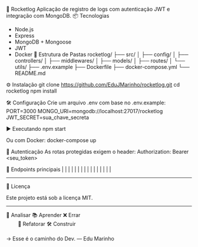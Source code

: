 🚀 Rocketlog
Aplicação de registro de logs com autenticação JWT e integração com MongoDB.
📦 Tecnologias
- Node.js
- Express
- MongoDB + Mongoose
- JWT
- Docker
📁 Estrutura de Pastas
rocketlog/
├── src/
│   ├── config/
│   ├── controllers/
│   ├── middlewares/
│   ├── models/
│   ├── routes/
│   └── utils/
├── .env.example
├── Dockerfile
├── docker-compose.yml
└── README.md


⚙️ Instalação
git clone https://github.com/EduJMarinho/rocketlog.git
cd rocketlog
npm install


🛠️ Configuração
Crie um arquivo .env com base no .env.example:
PORT=3000
MONGO_URI=mongodb://localhost:27017/rocketlog
JWT_SECRET=sua_chave_secreta


▶️ Executando
npm start


Ou com Docker:
docker-compose up


🔐 Autenticação
As rotas protegidas exigem o header:
Authorization: Bearer <seu_token>


📮 Endpoints principais
|  |  |  | 
|  |  |  | 
|  |  |  | 
|  |  |  | 






------------------------------------

📄 Licença

Este projeto está sob a licença MIT.

------------------------------------

🧠 Analisar 📚 Aprender ❌ Errar  
   🔁 Refatorar  🛠️ Construir  
          
→ Esse é o caminho do Dev. — Edu Marinho



